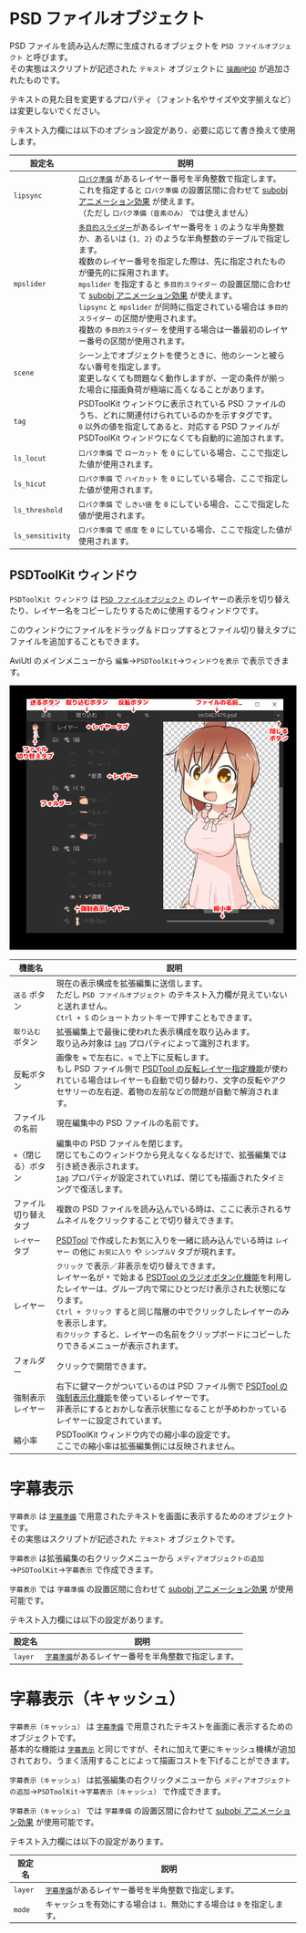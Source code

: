 # PSD ファイルオブジェクト

PSD ファイルを読み込んだ際に生成されるオブジェクトを `PSD ファイルオブジェクト` と呼びます。  
その実態はスクリプトが記述された `テキスト` オブジェクトに [`描画@PSD`](psd.md#描画@PSD) が追加されたものです。

テキストの見た目を変更するプロパティ（フォント名やサイズや文字揃えなど）は変更しないでください。

テキスト入力欄には以下のオプション設定があり、必要に応じて書き換えて使用します。

設定名|説明
---|---
`lipsync`|[`口パク準備`](prep.md#口パク準備@PSDToolKit) があるレイヤー番号を半角整数で指定します。<br>これを指定すると `口パク準備` の設置区間に合わせて [subobj アニメーション効果](subobj.md) が使えます。<br>（ただし `口パク準備（音素のみ）` では使えません）
`mpslider`|[`多目的スライダー`](prep.md#多目的スライダー@PSDToolKit)があるレイヤー番号を `1` のような半角整数か、あるいは `{1, 2}` のような半角整数のテーブルで指定します。<br>複数のレイヤー番号を指定した際は、先に指定されたものが優先的に採用されます。<br>`mpslider` を指定すると `多目的スライダー` の設置区間に合わせて [subobj アニメーション効果](subobj.md) が使えます。<br>`lipsync` と `mpslider` が同時に指定されている場合は `多目的スライダー` の区間が使用されます。<br>複数の `多目的スライダー` を使用する場合は一番最初のレイヤー番号の区間が使用されます。
`scene`|シーン上でオブジェクトを使うときに、他のシーンと被らない番号を指定します。<br>変更しなくても問題なく動作しますが、一定の条件が揃った場合に描画負荷が極端に高くなることがあります。
`tag`|PSDToolKit ウィンドウに表示されている PSD ファイルのうち、どれに関連付けられているのかを示すタグです。<br>`0` 以外の値を指定してあると、対応する PSD ファイルが PSDToolKit ウィンドウになくても自動的に追加されます。
`ls_locut`|`口パク準備` で `ローカット` を `0` にしている場合、ここで指定した値が使用されます。
`ls_hicut`|`口パク準備` で `ハイカット` を `0` にしている場合、ここで指定した値が使用されます。
`ls_threshold`|`口パク準備` で `しきい値` を `0` にしている場合、ここで指定した値が使用されます。
`ls_sensitivity`|`口パク準備` で `感度` を `0` にしている場合、ここで指定した値が使用されます。

## PSDToolKit ウィンドウ

`PSDToolKit ウィンドウ` は [`PSD ファイルオブジェクト`](#PSD_ファイルオブジェクト) のレイヤーの表示を切り替えたり、レイヤー名をコピーしたりするために使用するウィンドウです。

このウィンドウにファイルをドラッグ＆ドロップするとファイル切り替えタブにファイルを追加することもできます。

AviUtl のメインメニューから `編集`→`PSDToolKit`→`ウィンドウを表示` で表示できます。

![PSDToolKit ウィンドウ](assets/obj-ptkwnd.png)

機能名|説明
---|---
`送る` ボタン|現在の表示構成を拡張編集に送信します。<br>ただし `PSD ファイルオブジェクト` のテキスト入力欄が見えていないと送れません。<br>`Ctrl + S` のショートカットキーで押すこともできます。
`取り込む` ボタン|拡張編集上で最後に使われた表示構成を取り込みます。<br>取り込み対象は [`tag`](#PSD_ファイルオブジェクト) プロパティによって識別されます。
反転ボタン|画像を `⇆` で左右に、`⇅` で上下に反転します。<br>もし PSD ファイル側で [PSDTool の反転レイヤー指定機能](https://oov.github.io/psdtool/manual.html#original-feature-flip)が使われている場合はレイヤーも自動で切り替わり、文字の反転やアクセサリーの左右逆、着物の左前などの問題が自動で解消されます。
ファイルの名前|現在編集中の PSD ファイルの名前です。
`×`（閉じる）ボタン|編集中の PSD ファイルを閉じます。<br>閉じてもこのウィンドウから見えなくなるだけで、拡張編集では引き続き表示されます。<br>[`tag`](#PSD_ファイルオブジェクト) プロパティが設定されていれば、閉じても描画されたタイミングで復活します。
ファイル切り替えタブ|複数の PSD ファイルを読み込んでいる時は、ここに表示されるサムネイルをクリックすることで切り替えできます。
`レイヤー` タブ|[PSDTool](https://oov.github.io/psdtool/) で作成したお気に入りを一緒に読み込んでいる時は `レイヤー` の他に `お気に入り` や `シンプルV` タブが現れます。
レイヤー|`クリック` で表示／非表示を切り替えできます。<br>レイヤー名が `*` で始まる [PSDTool のラジオボタン化機能](https://oov.github.io/psdtool/manual.html#original-feature-asterisk)を利用したレイヤーは、グループ内で常にひとつだけ表示された状態になります。<br>`Ctrl + クリック` すると同じ階層の中でクリックしたレイヤーのみを表示します。<br>`右クリック` すると、レイヤーの名前をクリップボードにコピーしたりできるメニューが表示されます。
フォルダー|クリックで開閉できます。
強制表示レイヤー|右下に鍵マークがついているのは PSD ファイル側で [PSDTool の強制表示化機能](https://oov.github.io/psdtool/manual.html#original-feature-exclamation)を使っているレイヤーです。<br>非表示にするとおかしな表示状態になることが予めわかっているレイヤーに設定されています。
縮小率|PSDToolKit ウィンドウ内での縮小率の設定です。<br>ここでの縮小率は拡張編集側には反映されません。

# 字幕表示

`字幕表示` は [`字幕準備`](prep.md#字幕準備) で用意されたテキストを画面に表示するためのオブジェクトです。  
その実態はスクリプトが記述された `テキスト` オブジェクトです。

`字幕表示` は拡張編集の右クリックメニューから `メディアオブジェクトの追加`→`PSDToolKit`→`字幕表示` で作成できます。

`字幕表示` では `字幕準備` の設置区間に合わせて [subobj アニメーション効果](subobj.md) が使用可能です。

テキスト入力欄には以下の設定があります。

設定名|説明
---|---
`layer`|[`字幕準備`](prep.md#字幕準備)があるレイヤー番号を半角整数で指定します。

# 字幕表示（キャッシュ）

`字幕表示（キャッシュ）` は [`字幕準備`](prep.md#字幕準備) で用意されたテキストを画面に表示するためのオブジェクトです。  
基本的な機能は [`字幕表示`](#字幕表示) と同じですが、それに加えて更にキャッシュ機構が追加されており、うまく活用することによって描画コストを下げることができます。

`字幕表示（キャッシュ）` は拡張編集の右クリックメニューから `メディアオブジェクトの追加`→`PSDToolKit`→`字幕表示（キャッシュ）` で作成できます。

`字幕表示（キャッシュ）` では `字幕準備` の設置区間に合わせて [subobj アニメーション効果](subobj.md) が使用可能です。

テキスト入力欄には以下の設定があります。

設定名|説明
---|---
`layer`|[`字幕準備`](prep.md#字幕準備)があるレイヤー番号を半角整数で指定します。
`mode`|キャッシュを有効にする場合は `1`、無効にする場合は `0` を指定します。
